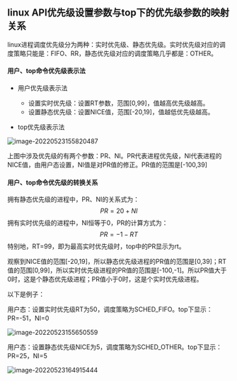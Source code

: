 ## linux API优先级设置参数与top下的优先级参数的映射关系

linux进程调度优先级分为两种：实时优先级、静态优先级。实时优先级对应的调度策略只能是：FIFO、RR，静态优先级对应的调度策略几乎都是：OTHER。



#### 用户、top命令优先级表示法

- 用户优先级表示法
  - 设置实时优先级：设置RT参数，范围[0,99]，值越高优先级越高。
  - 设置静态优先级：设置NICE值，范围[-20,19]，值越低优先级越高。

- top优先级表示法

![image-20220523155820487](C:\Users\Ziyang.Tao\AppData\Roaming\Typora\typora-user-images\image-20220523155820487.png)

上图中涉及优先级的有两个参数：PR、NI。PR代表进程优先级，NI代表进程的NICE值，由用户态设置，NI值是对PR值的修正。PR值的范围是[-100,39]



#### 用户、top命令优先级的转换关系

拥有静态优先级的进程中，PR、NI的关系式为：
$$
PR=20+NI
$$
拥有实时优先级的进程中，NI恒等于0，PR的计算方式为：
$$
PR=-1-RT
$$
特别地，RT=99，即为最高实时优先级时，top中的PR显示为rt。



观察到NICE值的范围[-20,19]，所以静态优先级进程的PR值的范围是[0,39]；RT值的范围[0,99]，所以实时优先级进程的PR值的范围是[-100,-1]。所以PR值大于0时，这是个静态优先级进程；PR值小于0时，这是个实时优先级进程。



以下是例子：

用户态：设置实时优先级RT为50，调度策略为SCHED_FIFO。top下显示：PR=-51，NI=0

![image-20220523155650559](C:\Users\Ziyang.Tao\AppData\Roaming\Typora\typora-user-images\image-20220523155650559.png)

用户态：设置静态优先级NICE为5，调度策略为SCHED_OTHER。top下显示：PR=25，NI=5

![image-20220523164915444](C:\Users\Ziyang.Tao\AppData\Roaming\Typora\typora-user-images\image-20220523164915444.png)


